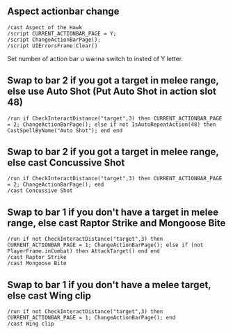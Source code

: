 ## Aspect actionbar change
```
/cast Aspect of the Hawk
/script CURRENT_ACTIONBAR_PAGE = Y;
/script ChangeActionBarPage();
/script UIErrorsFrame:Clear()
```
Set number of action bar u wanna switch to insted of Y letter.

 

## Swap to bar 2 if you got a target in melee range, else use Auto Shot (Put Auto Shot in action slot 48)
```
/run if CheckInteractDistance("target",3) then CURRENT_ACTIONBAR_PAGE = 2; ChangeActionBarPage(); else if not IsAutoRepeatAction(48) then CastSpellByName("Auto Shot"); end end
```
 

## Swap to bar 2 if you got a target in melee range, else cast Concussive Shot
```
/run if CheckInteractDistance("target",3) then CURRENT_ACTIONBAR_PAGE = 2; ChangeActionBarPage(); end
/cast Concussive Shot
```
 

## Swap to bar 1 if you don't have a target in melee range, else cast Raptor Strike and Mongoose Bite
```
/run if not CheckInteractDistance("target",3) then CURRENT_ACTIONBAR_PAGE = 1; ChangeActionBarPage(); else if (not PlayerFrame.inCombat) then AttackTarget() end end
/cast Raptor Strike
/cast Mongoose Bite
```
 

## Swap to bar 1 if you don't have a melee target, else cast Wing clip
```
/run if not CheckInteractDistance("target",3) then CURRENT_ACTIONBAR_PAGE = 1; ChangeActionBarPage(); end
/cast Wing clip
```